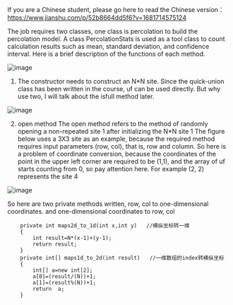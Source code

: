 If you are a Chinese student, please go here to read the Chinese version：https://www.jianshu.com/p/52b8664dd5f6?v=1681714575124

The job requires two classes, one class is percolation to build the percolation model. A class PercolationStats is used as a tool class to count calculation results such as mean, standard deviation, and confidence interval. Here is a brief description of the functions of each method.


![image](https://user-images.githubusercontent.com/42832145/232409089-7eb1bc7f-1184-477b-85d7-ac917aa5f0f2.png)

1) The constructor needs to construct an N*N site. Since the quick-union class has been written in the course, uf can be used directly. But why use two, I will talk about the isfull method later.

![image](https://user-images.githubusercontent.com/42832145/232409366-3dbad902-073e-43bf-8d04-e235bfb3a136.png)

2) open method
The open method refers to the method of randomly opening a non-repeated site 1 after initializing the N*N site 1
The figure below uses a 3X3 site as an example, because the required method requires input parameters (row, col), that is, row and column. So here is a problem of coordinate conversion, because the coordinates of the point in the upper left corner are required to be (1,1), and the array of uf starts counting from 0, so pay attention here. For example (2, 2) represents the site 4

![image](https://user-images.githubusercontent.com/42832145/232409565-ad9b609b-15d0-47e5-a279-e602f754d85a.png)

So here are two private methods written, row, col to one-dimensional coordinates. and one-dimensional coordinates to row, col

```
    private int maps2d_to_1d(int x,int y)   //横纵坐标转一维
    {
        int result=N*(x-1)+(y-1);
        return result;
    }
    private int[] maps1d_to_2d(int result)   //一维数组的index转横纵坐标
    {
        int[] a=new int[2];
        a[0]=(result/(N))+1;
        a[1]=(result%(N))+1;
        return  a;
    }
```


